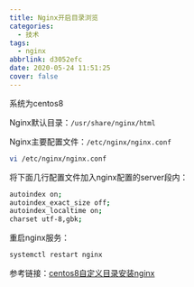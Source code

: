 ```yaml
---
title: Nginx开启目录浏览
categories:
  - 技术
tags:
  - nginx
abbrlink: d3052efc
date: 2020-05-24 11:51:25
cover: false
---
```


 系统为centos8

 Nginx默认目录：`/usr/share/nginx/html`

Nginx主要配置文件：`/etc/nginx/nginx.conf`

```bash
vi /etc/nginx/nginx.conf
```

将下面几行配置文件加入nginx配置的server段内：

```bash
autoindex on;                        
autoindex_exact_size off;            
autoindex_localtime on;              
charset utf-8,gbk;
```

重启nginx服务：

```bash
systemctl restart nginx
```

参考链接：[centos8自定义目录安装nginx](http://www.cppcns.com/os/linux/289324.html)



